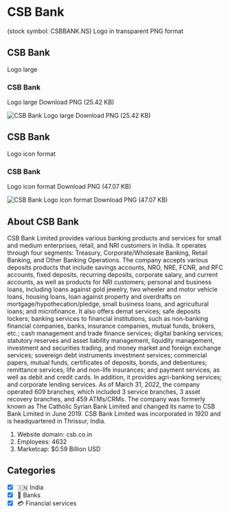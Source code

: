 # CSB Bank
 (stock symbol: CSBBANK.NS) Logo in transparent PNG format

## CSB Bank
 Logo large

### CSB Bank
 Logo large Download PNG (25.42 KB)

![CSB Bank
 Logo large Download PNG (25.42 KB)](/img/orig/CSBBANK.NS_BIG-25254ded.png)

## CSB Bank
 Logo icon format

### CSB Bank
 Logo icon format Download PNG (47.07 KB)

![CSB Bank
 Logo icon format Download PNG (47.07 KB)](/img/orig/CSBBANK.NS-648e76f9.png)

## About CSB Bank


CSB Bank Limited provides various banking products and services for small and medium enterprises, retail, and NRI customers in India. It operates through four segments: Treasury, Corporate/Wholesale Banking, Retail Banking, and Other Banking Operations. The company accepts various deposits products that include savings accounts, NRO, NRE, FCNR, and RFC accounts, fixed deposits, recurring deposits, corporate salary, and current accounts, as well as products for NRI customers; personal and business loans, including loans against gold jewelry, two wheeler and motor vehicle loans, housing loans, loan against property and overdrafts on mortgage/hypothecation/pledge, small business loans, and agricultural loans; and microfinance. It also offers demat services; safe deposits lockers; banking services to financial institutions, such as non-banking financial companies, banks, insurance companies, mutual funds, brokers, etc.; cash management and trade finance services; digital banking services; statutory reserves and asset liability management, liquidity management, investment and securities trading, and money market and foreign exchange services; sovereign debt instruments investment services; commercial papers, mutual funds, certificates of deposits, bonds, and debentures; remittance services; life and non-life insurances; and payment services, as well as debit and credit cards. In addition, it provides agri-banking services; and corporate lending services. As of March 31, 2022, the company operated 609 branches, which included 3 service branches, 3 asset recovery branches, and 459 ATMs/CRMs. The company was formerly known as The Catholic Syrian Bank Limited and changed its name to CSB Bank Limited in June 2019. CSB Bank Limited was incorporated in 1920 and is headquartered in Thrissur, India.

1. Website domain: csb.co.in
2. Employees: 4632
3. Marketcap: $0.59 Billion USD


## Categories
- [x] 🇮🇳 India
- [x] 🏦 Banks
- [x] 💳 Financial services
